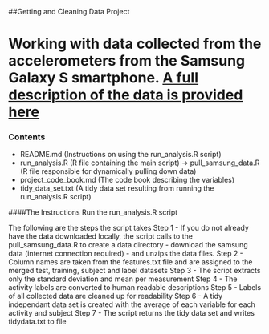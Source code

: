##Getting and Cleaning Data Project

Working with data collected from the accelerometers from the Samsung Galaxy S smartphone.
[A full description of the data is provided here](http://archive.ics.uci.edu/ml/datasets/Human+Activity+Recognition+Using+Smartphones)
===================
### Contents
- README.md (Instructions on using the run_analysis.R script)
- run_analysis.R (R file containing the main script)
  -> pull_samsung_data.R (R file responsible for dynamically pulling down data)
- project_code_book.md (The code book describing the variables)
- tidy_data_set.txt (A tidy data set resulting from running the run_analysis.R script)

####The Instructions
Run the run_analysis.R script

The following are the steps the script takes
Step 1 - If you do not already have the data downloaded locally, the script calls to the pull_samsung_data.R to create a data directory - download the samsung data (internet connection required) - and unzips the data files.
Step 2 - Column names are taken from the features.txt file and are assigned to the merged test, training, subject and label datasets
Step 3 - The script extracts only the standard deviation and mean per measurement
Step 4 - The activity labels are converted to human readable descriptions
Step 5 - Labels of all collected data are cleaned up for readability
Step 6 - A tidy independant data set is created with the average of each variable for each activity and subject
Step 7 - The script returns the tidy data set and writes tidydata.txt to file
